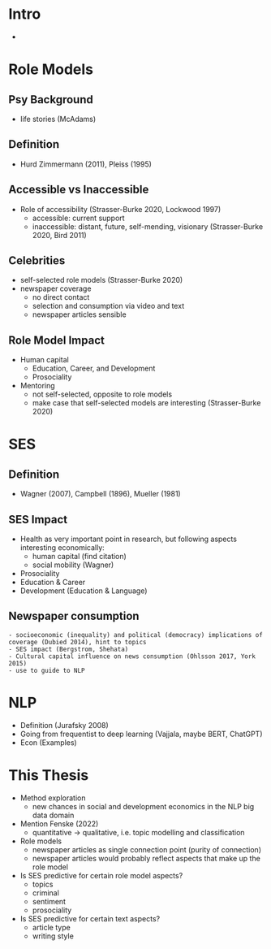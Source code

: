 # Intro
- 

# Role Models
## Psy Background
- life stories (McAdams)
## Definition
- Hurd Zimmermann (2011), Pleiss (1995)

## Accessible vs Inaccessible
- Role of accessibility (Strasser-Burke 2020, Lockwood 1997)
    - accessible: current support
    - inaccessible: distant, future, self-mending, visionary (Strasser-Burke 2020, Bird 2011)
    
## Celebrities
- self-selected role models (Strasser-Burke 2020)
- newspaper coverage
    - no direct contact
    - selection and consumption via video and text
    - newspaper articles sensible

## Role Model Impact
- Human capital
    - Education, Career, and Development
    - Prosociality
- Mentoring
    - not self-selected, opposite to role models
    - make case that self-selected models are interesting (Strasser-Burke 2020)


# SES
## Definition
- Wagner (2007), Campbell (1896), Mueller (1981)

## SES Impact
- Health as very important point in research, but following aspects interesting economically:
    - human capital (find citation)
    - social mobility (Wagner)
- Prosociality
- Education & Career
- Development (Education & Language)

## Newspaper consumption
    - socioeconomic (inequality) and political (democracy) implications of coverage (Dubied 2014), hint to topics
    - SES impact (Bergstrom, Shehata)
    - Cultural capital influence on news consumption (Ohlsson 2017, York 2015)
    - use to guide to NLP


# NLP
- Definition (Jurafsky 2008)
- Going from frequentist to deep learning (Vajjala, maybe BERT, ChatGPT)
- Econ (Examples)


# This Thesis
- Method exploration
    - new chances in social and development economics in the NLP big data domain
- Mention Fenske (2022)
    - quantitative -> qualitative, i.e. topic modelling and classification
- Role models
    - newspaper articles as single connection point (purity of connection)
    - newspaper articles would probably reflect aspects that make up the role model
- Is SES predictive for certain role model aspects?
    - topics
    - criminal
    - sentiment
    - prosociality
- Is SES predictive for certain text aspects?
    - article type
    - writing style